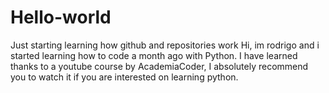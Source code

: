# Hello-world
Just starting learning how github and repositories work
Hi, im rodrigo and i started learning how to code a month ago with Python.
I have learned thanks to a youtube course by AcademiaCoder, I absolutely  recommend you to watch it if you are interested on learning python.
